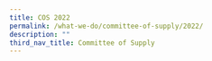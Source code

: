 ```yaml
---
title: COS 2022
permalink: /what-we-do/committee-of-supply/2022/
description: ""
third_nav_title: Committee of Supply
---
```

